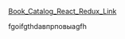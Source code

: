 [Book_Catalog_React_Redux_Link](https://alexeymachehin.github.io/Book_Catalog_React_Redux/)

fgoifgthdавпрповыаgfh
